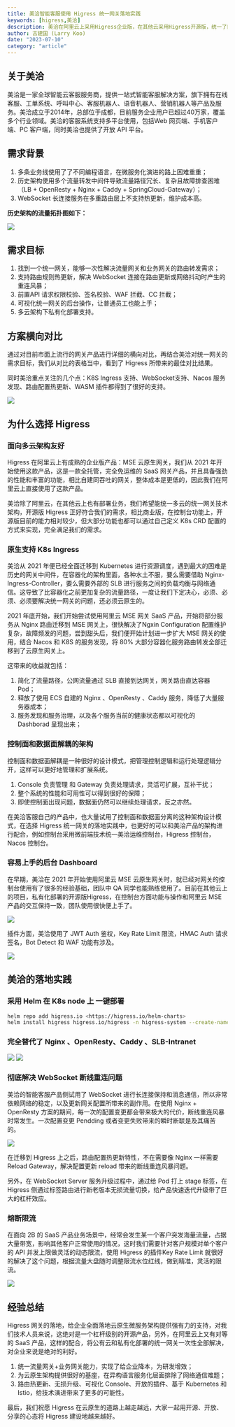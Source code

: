 ```yaml
---
title: 美洽智能客服使用 Higress 统一网关落地实践
keywords: [higress,美洽]
description: 美洽在阿里云上采用Higress企业版，在其他云采用Higress开源版，统一了网关架构
author: 古建国 (Larry Koo)
date: "2023-07-10"
category: "article"
---
```


## 关于美洽

美洽是一家全球智能云客服服务商，提供一站式智能客服解决方案，旗下拥有在线客服、工单系统、呼叫中心、客服机器人、语音机器人、营销机器人等产品及服务。美洽成立于2014年，总部位于成都，目前服务企业用户已超过40万家，覆盖多个行业领域。美洽的客服系统支持多平台使用，包括Web 网页端、手机客户端、PC 客户端，同时美洽也提供了开放 API 平台。

## 需求背景

1. 多条业务线使用了了不同编程语言，在微服务化演进的路上困难重重；
2. 历史架构使用多个流量转发中间件导致流量路径冗长、复杂且故障排查困难（LB + OpenResty + Nginx + Caddy + SpringCloud-Gateway）；
3. WebSocket 长连接服务在多重路由层上不支持热更新，维护成本高。

**历史架构的流量拓扑图如下：**

![](https://img.alicdn.com/imgextra/i4/O1CN01AJitLM1kgbW6yGLmV_!!6000000004713-0-tps-627-517.jpg)

## 需求目标

1. 找到一个统一网关，能够一次性解决流量网关和业务网关的路由转发需求；
2. 支持路由规则热更新，解决 WebSocket 连接在路由更新或网络抖动时产生的重连风暴；
3. 前置API 请求权限校验、签名校验、WAF 拦截、CC 拦截；
4. 可视化统一网关的后台操作，让普通员工也能上手；
5. 多云架构下私有化部署支持。

## 方案横向对比

通过对目前市面上流行的网关产品进行详细的横向对比，再结合美洽对统一网关的需求目标，我们从对比的表格当中，看到了 Higress 所带来的最佳对比结果。

同时美洽重点关注的几个点：K8S Ingress 支持、WebSocket支持、Nacos 服务发现、路由配置热更新、WASM 插件都得到了很好的支持。


![](https://img.alicdn.com/imgextra/i1/O1CN01bjoMSi1arSkPgWvVV_!!6000000003383-0-tps-750-470.jpg)

## 为什么选择 Higress

### 面向多云架构友好

Higress 在阿里云上有成熟的企业版产品：MSE 云原生网关，我们从 2021 年开始使用这款产品，这是一款全托管，完全免运维的 SaaS 网关产品，并且具备强劲的性能和丰富的功能，相比自建同吞吐的网关，整体成本是更低的，因此我们在阿里云上直接使用了这款产品。

美洽除了阿里云，在其他云上也有部署业务，我们希望能统一多云的统一网关技术架构，开源版 Higress 正好符合我们的需求，相比商业版，在控制台功能上，开源版目前的能力相对较少，但大部分功能也都可以通过自己定义 K8s CRD 配置的方式来实现，完全满足我们的需求。


### 原生支持 K8s Ingress

美洽从 2021 年便已经全面迁移到 Kubernetes 进行资源调度，遇到最大的困难是历史的网关中间件，在容器化的架构里面，各种水土不服，要么需要借助 Nginx-Ingress-Controller，要么需要外部的 SLB 进行服务之间的负载均衡与网络通信。这导致了比容器化之前更加复杂的流量路径，一度让我们下定决心，必须、必须、必须要解决统一网关的问题，还必须云原生的。

2021 年底开始，我们开始尝试使用阿里云 MSE 网关 SaaS 产品，开始将部分服务从 Nginx 路由迁移到 MSE 网关上，很快解决了Ngxin Configuration 配置维护复杂，故障频发的问题，尝到甜头后，我们便开始计划进一步扩大 MSE 网关的使用，结合 Nacos 和 K8S 的服务发现，将 80% 大部分容器化服务路由转发全部迁移到了云原生网关上。

这带来的收益就包括：

1. 简化了流量路径，公网流量通过 SLB 直接到达网关，网关路由直达容器 Pod；
2. 释放了使用 ECS 自建的 Nginx 、OpenResty 、Caddy 服务，降低了大量服务器成本；
3. 服务发现和服务治理，以及各个服务当前的健康状态都以可视化的 Dashborad 呈现出来；

### 控制面和数据面解耦的架构

控制面和数据面解耦是一种很好的设计模式，把管理控制逻辑和运行处理逻辑分开，这样可以更好地管理和扩展系统。

1. Console 负责管理 和 Gateway 负责处理请求，灵活可扩展，互补干扰；
2. 整个系统的性能和可用性可以得到很好的保障；
3. 即使控制面出现问题，数据面仍然可以继续处理请求，反之亦然。

在美洽客服自己的产品中，也大量试用了控制面和数据面分离的这种架构设计模式，在选择 Higress 统一网关的落地实践中，也更好的可以和美洽产品的架构进行配合，例如控制台采用微前端技术统一美洽运维控制台，Higress 控制台，Nacos 控制台。

### 容易上手的后台 Dashboard

在早期，美洽在 2021 年开始使用阿里云 MSE 云原生网关时，就已经对网关的控制台使用有了很多的经验基础，团队中 QA 同学也能熟练使用了。目前在其他云上的项目，私有化部署的开源版Higress，在控制台方面功能与操作和阿里云 MSE 产品的交互保持一致，团队使用很快便上手了。

![](https://img.alicdn.com/imgextra/i4/O1CN01SgNYtt1NcizsTgB5w_!!6000000001591-0-tps-750-300.jpg)

插件方面，美洽使用了 JWT Auth 鉴权，Key Rate Limit 限流，HMAC Auth 请求签名，Bot Detect 和 WAF 功能有涉及。

![](https://img.alicdn.com/imgextra/i1/O1CN015fP9mx1lv5ewluuvs_!!6000000004880-0-tps-750-420.jpg)

## 美洽的落地实践

### 采用 Helm 在 K8s node 上 一键部署

```bash
helm repo add higress.io <https://higress.io/helm-charts>
helm install higress higress.io/higress -n higress-system --create-namespace
```

### 完全替代了 Nginx 、OpenResty、Caddy 、SLB-Intranet

![](https://img.alicdn.com/imgextra/i4/O1CN01ElAB4A1ijgxDUXf9g_!!6000000004449-0-tps-630-532.jpg)
![](https://img.alicdn.com/imgextra/i4/O1CN011wDPMy1vpGmaT06Tq_!!6000000006221-0-tps-631-532.jpg)

### 彻底解决 WebSocket 断线重连问题

美洽的智能客服产品侧试用了 WebSocket 进行长连接保持和消息通信，所以非常依赖网络的稳定，以及更新网关配置所带来的副作用。在使用 Nginx + OpenResty 方案的期间，每一次的配置变更都会带来极大的代价，断线重连风暴时常发生。一次配置变更 Pendding 或者变更失败带来的瞬时断联是及其痛苦的。

![](https://img.alicdn.com/imgextra/i1/O1CN01rvv5Mc1hoRRlBhdO2_!!6000000004324-0-tps-750-440.jpg)

在迁移到 Higress 上之后，路由配置热更新特性，不在需要像 Nginx 一样需要 Reload Gateway，解决配置更新 reload 带来的断线重连风暴问题。

另外，在 WebSocket Server 服务升级过程中，通过给 Pod 打上 stage 标签，在 Higress 侧通过标签路由进行新老版本无损流量切换，给产品快速迭代升级带了巨大的杠杆效应。

### 熔断限流

在面向 2B 的 SaaS 产品业务场景中，经常会发生某一个客户突发海量流量，占据大量带宽，影响其他客户正常使用的情况，这时我们需要针对客户规模对单个客户的 API 并发上限做灵活的动态限流，使用 Higress 的插件Key Rate Limit 就很好的解决了这个问题，根据流量大盘随时调整限流水位红线，做到精准，灵活的限流。

![](https://img.alicdn.com/imgextra/i3/O1CN01QhTG261lZZ2kbT1qe_!!6000000004833-0-tps-750-467.jpg)

## 经验总结

Higress 网关的落地，给企业全面落地云原生微服务架构提供强有力的支持，对我们技术人员来说，这绝对是一个杠杆级别的开源产品，另外，在阿里云上又有对等的 SaaS 产品，这样的配合，将公有云和私有化部署的统一网关一次性全部解决，对企业来说是绝对的利好。

1. 统一流量网关+业务网关能力，实现了给企业降本，为研发增效；
2. 为云原生架构提供很好的基座，在异构语言服务化层面排除了网络通信难题；
3. 路由热更新、无损升级、可视化 Console、开放的插件、基于 Kubernetes 和 Istio，给技术演进带来了更多的可能性。

最后，我们祝愿 Higress 在云原生的道路上越走越远，大家一起用开源、开放、分享的心态将 Higress 建设地越来越好。
